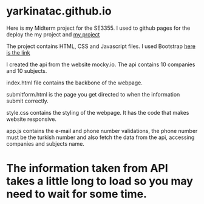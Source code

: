 # yarkinatac.github.io

Here is my Midterm project for the SE3355. I used to github pages for the deploy the my project and [my project](https://yarkinatac.github.io/)

The project contains HTML, CSS and Javascript files. I used Bootstrap [here is the link](https://getbootstrap.com/)

I created the api from the website mocky.io. The api contains 10 companies and 10 subjects.

index.html file contains the backbone of the webpage.

submitform.html is the page you get directed to when the information submit correctly.

style.css contains the styling of the webpage. It has the code that makes website responsive.

app.js contains the e-mail and phone number validations, the phone number must be the turkish number and also fetch the data from the api, accessing companies and subjects name.

# The information taken from API takes a little long to load so you may need to wait for some time.
